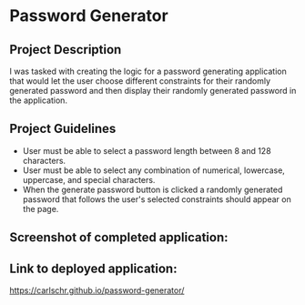 # Password Generator

## Project Description
I was tasked with creating the logic for a password generating application that would let the user choose different constraints for their randomly generated password and then display their randomly generated password in the application.

## Project Guidelines
* User must be able to select a password length between 8 and 128 characters.
* User must be able to select any combination of numerical, lowercase, uppercase, and special characters.
* When the generate password button is clicked a randomly generated password that follows the user's selected constraints should appear on the page.

## Screenshot of completed application:


## Link to deployed application:
https://carlschr.github.io/password-generator/
